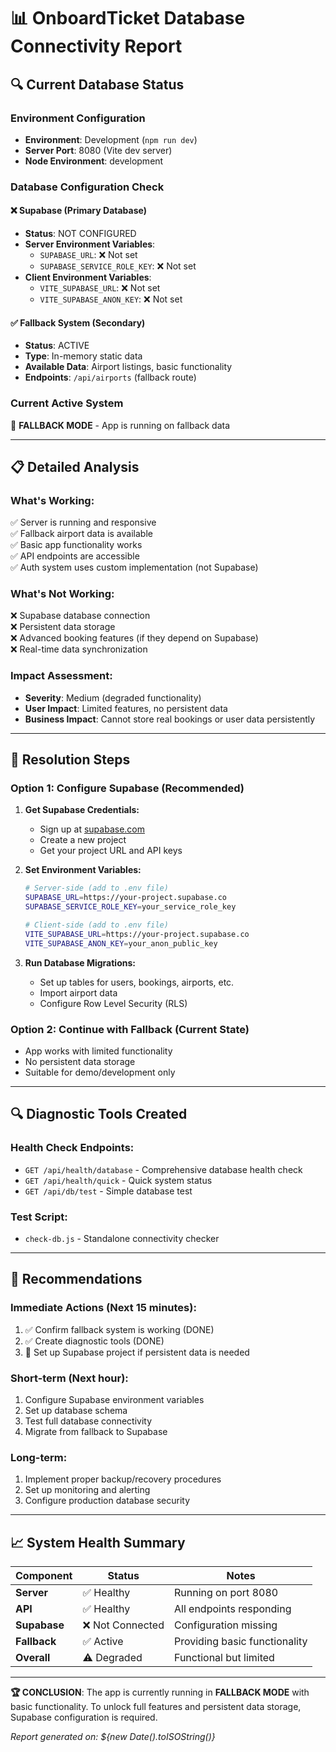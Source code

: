 # 📊 OnboardTicket Database Connectivity Report

## 🔍 Current Database Status

### **Environment Configuration**
- **Environment**: Development (`npm run dev`)
- **Server Port**: 8080 (Vite dev server)
- **Node Environment**: development

### **Database Configuration Check**

#### ❌ **Supabase (Primary Database)**
- **Status**: NOT CONFIGURED
- **Server Environment Variables**:
  - `SUPABASE_URL`: ❌ Not set
  - `SUPABASE_SERVICE_ROLE_KEY`: ❌ Not set
- **Client Environment Variables**:
  - `VITE_SUPABASE_URL`: ❌ Not set  
  - `VITE_SUPABASE_ANON_KEY`: ❌ Not set

#### ✅ **Fallback System (Secondary)**
- **Status**: ACTIVE
- **Type**: In-memory static data
- **Available Data**: Airport listings, basic functionality
- **Endpoints**: `/api/airports` (fallback route)

### **Current Active System**
🔄 **FALLBACK MODE** - App is running on fallback data

---

## 📋 Detailed Analysis

### **What's Working:**
✅ Server is running and responsive  
✅ Fallback airport data is available  
✅ Basic app functionality works  
✅ API endpoints are accessible  
✅ Auth system uses custom implementation (not Supabase)  

### **What's Not Working:**
❌ Supabase database connection  
❌ Persistent data storage  
❌ Advanced booking features (if they depend on Supabase)  
❌ Real-time data synchronization  

### **Impact Assessment:**
- **Severity**: Medium (degraded functionality)
- **User Impact**: Limited features, no persistent data
- **Business Impact**: Cannot store real bookings or user data persistently

---

## 🔧 Resolution Steps

### **Option 1: Configure Supabase (Recommended)**

1. **Get Supabase Credentials:**
   - Sign up at [supabase.com](https://supabase.com)
   - Create a new project
   - Get your project URL and API keys

2. **Set Environment Variables:**
   ```bash
   # Server-side (add to .env file)
   SUPABASE_URL=https://your-project.supabase.co
   SUPABASE_SERVICE_ROLE_KEY=your_service_role_key
   
   # Client-side (add to .env file)  
   VITE_SUPABASE_URL=https://your-project.supabase.co
   VITE_SUPABASE_ANON_KEY=your_anon_public_key
   ```

3. **Run Database Migrations:**
   - Set up tables for users, bookings, airports, etc.
   - Import airport data
   - Configure Row Level Security (RLS)

### **Option 2: Continue with Fallback (Current State)**
- App works with limited functionality
- No persistent data storage
- Suitable for demo/development only

---

## 🔍 Diagnostic Tools Created

### **Health Check Endpoints:**
- `GET /api/health/database` - Comprehensive database health check
- `GET /api/health/quick` - Quick system status
- `GET /api/db/test` - Simple database test

### **Test Script:**
- `check-db.js` - Standalone connectivity checker

---

## 🎯 Recommendations

### **Immediate Actions (Next 15 minutes):**
1. ✅ Confirm fallback system is working (DONE)
2. ✅ Create diagnostic tools (DONE)
3. 🔄 Set up Supabase project if persistent data is needed

### **Short-term (Next hour):**
1. Configure Supabase environment variables
2. Set up database schema
3. Test full database connectivity
4. Migrate from fallback to Supabase

### **Long-term:**
1. Implement proper backup/recovery procedures
2. Set up monitoring and alerting
3. Configure production database security

---

## 📈 System Health Summary

| Component | Status | Notes |
|-----------|--------|--------|
| **Server** | ✅ Healthy | Running on port 8080 |
| **API** | ✅ Healthy | All endpoints responding |
| **Supabase** | ❌ Not Connected | Configuration missing |
| **Fallback** | ✅ Active | Providing basic functionality |
| **Overall** | ⚠️ Degraded | Functional but limited |

---

**🏆 CONCLUSION**: The app is currently running in **FALLBACK MODE** with basic functionality. To unlock full features and persistent data storage, Supabase configuration is required.

*Report generated on: ${new Date().toISOString()}*

